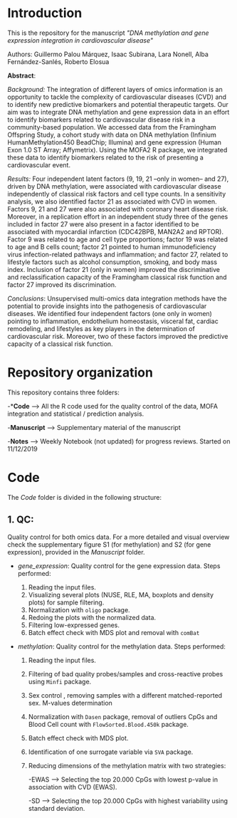 # Introduction
This is the repository for the manuscript *"DNA methylation and gene expression integration in cardiovascular disease"*

Authors: Guillermo Palou Márquez, Isaac Subirana, Lara Nonell, Alba Fernández-Sanlés, Roberto Elosua

**Abstract**:

*Background:* The integration of different layers of omics information is an opportunity to tackle the complexity of cardiovascular diseases (CVD) and to identify new predictive biomarkers and potential therapeutic targets. Our aim was to integrate DNA methylation and gene expression data in an effort to identify biomarkers related to cardiovascular disease risk in a community-based population. We accessed data from the Framingham Offspring Study, a cohort study with data on DNA methylation (Infinium HumanMethylation450 BeadChip; Illumina) and gene expression (Human Exon 1.0 ST Array; Affymetrix). Using the MOFA2 R package, we integrated
these data to identify biomarkers related to the risk of presenting a cardiovascular event.

*Results:* Four independent latent factors (9, 19, 21 –only in women– and 27), driven by DNA methylation, were associated with cardiovascular disease independently of classical risk factors and cell type counts. In a sensitivity analysis, we also identified factor 21 as associated with CVD in women. Factors 9, 21 and 27 were also associated with coronary heart disease risk. Moreover, in a replication effort in an independent study three of the genes included in factor 27 were also present in a factor identified to be associated with myocardial infarction (CDC42BPB, MAN2A2 and RPTOR). Factor 9 was related to age and cell type proportions; factor 19 was related to age and B cells count; factor 21 pointed to human immunodeficiency virus infection-related pathways and inflammation; and factor 27, related to lifestyle factors such as alcohol consumption, smoking, and body mass index. Inclusion of factor 21 (only in women) improved the discriminative and reclassification capacity of the Framingham classical risk function and factor 27 improved its discrimination.

*Conclusions*: Unsupervised multi-omics data integration methods have the potential to provide insights into the pathogenesis of cardiovascular diseases. We identified four independent factors (one only in women) pointing to inflammation, endothelium homeostasis, visceral fat, cardiac remodeling, and lifestyles as key players in the determination of cardiovascular risk. Moreover, two of these factors improved the predictive capacity of a classical risk function.

# Repository organization

This repository contains three folders:

-***Code** --> All the R code used for the quality control of the data, MOFA integration and statistical / prediction analysis.

-**Manuscript** --> Supplementary material of the manuscript

-**Notes** --> Weekly Notebook (not updated) for progress reviews. Started on 11/12/2019

# Code 

The _Code_ folder is divided in the following structure:

## 1. QC:

Quality control for both omics data. For a more detailed and visual overview check the supplementary figure S1 (for methylation) and S2 (for gene expression), provided in the *Manuscript* folder.

-   _gene_expression_: Quality control for the gene expression data. Steps performed: 

    1. Reading the input files.
    2. Visualizing several plots (NUSE, RLE, MA, boxplots and density plots) for sample filtering.
    3. Normalization with `oligo` package.
    4. Redoing the plots with the normalized data.
    5. Filtering low-expressed genes.
    6. Batch effect check with MDS plot and removal with `comBat`

-   _methylation_: Quality control for the methylation data. Steps performed: 

    1. Reading the input files.
    2. Filtering of bad quality probes/samples and cross-reactive probes using `Minfi` package.
    3. Sex control , removing samples with a different matched-reported sex. M-values determination
    4. Normalization with `Dasen` package, removal of outliers CpGs and Blood Cell count with `FlowSorted.Blood.450k` package.
    5. Batch effect check with MDS plot.
    6. Identification of one surrogate variable via `SVA` package.
    7. Reducing dimensions of the methylation matrix with two strategies:
 
        -EWAS --> Selecting the top 20.000 CpGs with lowest p-value in association with CVD (EWAS).
        
        -SD --> Selecting the top 20.000 CpGs with highest variability using standard deviation.
    
    
